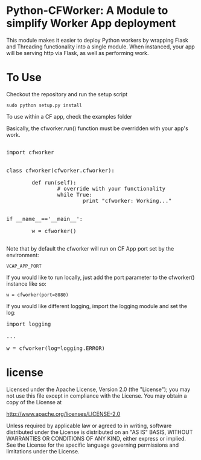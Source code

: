 Python-CFWorker: A Module to simplify Worker App deployment
================================================================================

This module makes it easier to deploy Python workers by wrapping Flask and Threading
functionality into a single module. When instanced, your app will be serving http
via Flask, as well as performing work. 

To Use
================================================================================

Checkout the repository and run the setup script

```
sudo python setup.py install
```

To use within a CF app, check the examples folder

Basically, the cfworker.run() function must be overridden with your app's
work.

<pre>

import cfworker


class cfworker(cfworker.cfworker):

        def run(self):
                # override with your functionality
                while True:
                        print "cfworker: Working..."


if __name__=='__main__':

        w = cfworker()

</pre>


Note that by default the cfworker will run on CF App port set by the environment:

```
VCAP_APP_PORT
```

If you would like to run locally, just add the port parameter to the cfworker() 
instance like so:

```
w = cfworker(port=8080)
```

If you would like different logging, import the logging module and set the log:

<pre>
import logging

...

w = cfworker(log=logging.ERROR)
</pre>


license
================================================================================

Licensed under the Apache License, Version 2.0 (the "License");
you may not use this file except in compliance with the License.
You may obtain a copy of the License at

<http://www.apache.org/licenses/LICENSE-2.0>

Unless required by applicable law or agreed to in writing, software
distributed under the License is distributed on an "AS IS" BASIS,
WITHOUT WARRANTIES OR CONDITIONS OF ANY KIND, either express or implied.
See the License for the specific language governing permissions and
limitations under the License.

